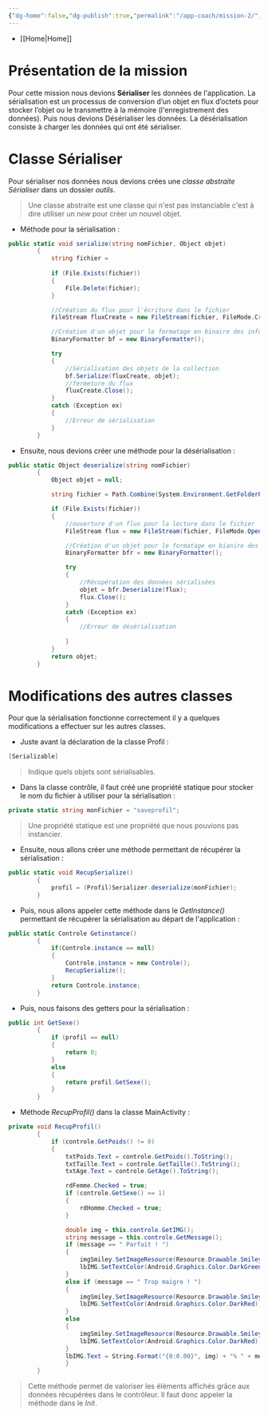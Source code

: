 ```yaml
---
{"dg-home":false,"dg-publish":true,"permalink":"/app-coach/mission-2/","dgPassFrontmatter":true}
---
```


- [[Home\|Home]]
# Présentation de la mission 

Pour cette mission nous devions **Sérialiser** les données de l'application. La sérialisation est un processus de conversion d’un objet en flux d’octets pour stocker l’objet ou le transmettre à la mémoire (l'enregistrement des données).
Puis nous devions Désérialiser les données. La désérialisation consiste à charger les données qui ont été sérialiser.

# Classe Sérialiser

Pour sérialiser nos données nous devions crées une *classe abstraite Sérialiser* dans un dossier *outils*. 

>Une classe abstraite est une classe qui n'est pas instanciable c'est à dire utiliser un *new* pour créer un nouvel objet.

- Méthode pour la sérialisation : 
```C#
public static void serialize(string nomFichier, Object objet)
        {
	        string fichier =                                                                                                                                 Path.Combine(System.Environment.GetFolderPath(System.Environment.SpecialFolder.LocalApplicationData), nomFichier);
            
            if (File.Exists(fichier))
            {
                File.Delete(fichier);
            }

            //Création du flux pour l'écriture dans le fichier
            FileStream fluxCreate = new FileStream(fichier, FileMode.Create, FileAccess.Write);

            //Création d'un objet pour le formatage en binaire des informations
            BinaryFormatter bf = new BinaryFormatter();

            try
            {
                //Sérialisation des objets de la collection
                bf.Serialize(fluxCreate, objet);
                //fermeture du flux
                fluxCreate.Close();
            }
            catch (Exception ex)
            {
                //Erreur de sérialisation
            }
        }
```

- Ensuite, nous devions créer une méthode pour la désérialisation :
```C#
public static Object deserialize(string nomFichier)
        {
            Object objet = null;

            string fichier = Path.Combine(System.Environment.GetFolderPath(System.Environment.SpecialFolder.LocalApplicationData), nomFichier);

            if (File.Exists(fichier))
            {
                //ouverture d'un flux pour la lecture dans le fichier
                FileStream flux = new FileStream(fichier, FileMode.Open);

                //Création d'un objet pour le formatage en bianire des informations
                BinaryFormatter bfr = new BinaryFormatter();

                try
                {
                    //Récupération des données sérialisées
                    objet = bfr.Deserialize(flux);
                    flux.Close();
                }
                catch (Exception ex)
                {
                    //Erreur de désérialisation
                
                }
            }
            return objet;
        }
```

# Modifications des autres classes

Pour que la sérialisation fonctionne correctement il y a quelques modifications a effectuer sur les autres classes. 

- Juste avant la déclaration de la classe Profil : 
```C#
[Serializable]
```
>Indique quels objets sont sérialisables.

- Dans la classe contrôle, il faut créé une propriété statique pour stocker le nom du fichier à utiliser pour la sérialisation :
```C#
private static string monFichier = "saveprofil";
```
>Une propriété statique est une propriété que nous pouvions pas instancier.

- Ensuite, nous allons créer une méthode permettant de récupérer la sérialisation :
```C#
public static void RecupSerialize()
        {
            profil = (Profil)Serializer.deserialize(monFichier);
        }
```

- Puis, nous allons appeler cette méthode dans le *GetInstance()* permettant de récupérer la sérialisation au départ de l'application :
```C#
public static Controle Getinstance()
        {
            if(Controle.instance == null)
            {
                Controle.instance = new Controle();
                RecupSerialize();
            }
            return Controle.instance;
        }
```

- Puis, nous faisons des getters pour la sérialisation : 
```C#
public int GetSexe()
        {
            if (profil == null)
            {
                return 0;
            }
            else
            {
                return profil.GetSexe();
            }
        }
```

- Méthode *RecupProfil()* dans la classe MainActivity : 
```C#
private void RecupProfil()
        {
            if (controle.GetPoids() != 0)
            {
                txtPoids.Text = controle.GetPoids().ToString();
                txtTaille.Text = controle.GetTaille().ToString();
                txtAge.Text = controle.GetAge().ToString();

                rdFemme.Checked = true;
                if (controle.GetSexe() == 1)
                {
                    rdHomme.Checked = true;
                }

                double img = this.controle.GetIMG();
                string message = this.controle.GetMessage();
                if (message == " Parfait ! ")
                {
                    imgSmiley.SetImageResource(Resource.Drawable.Smiley_Ok);
                    lbIMG.SetTextColor(Android.Graphics.Color.DarkGreen);
                }
                else if (message == " Trop maigre ! ")
                {
                    imgSmiley.SetImageResource(Resource.Drawable.Smiley_PasTop);
                    lbIMG.SetTextColor(Android.Graphics.Color.DarkRed);
                }
                else
                {
                    imgSmiley.SetImageResource(Resource.Drawable.Smiley_No);
                    lbIMG.SetTextColor(Android.Graphics.Color.DarkRed);
                }
                lbIMG.Text = String.Format("{0:0.00}", img) + "% " + message;
                }
        }
```

>Cette méthode permet de valoriser les éléments affichés grâce aux données récupérées dans le contrôleur. Il faut donc appeler la méthode dans le *Init*. 